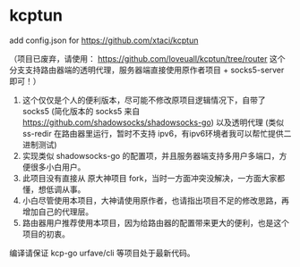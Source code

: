 # kcptun
add config.json for https://github.com/xtaci/kcptun

（项目已废弃，请使用： https://github.com/loveuall/kcptun/tree/router 这个分支支持路由器端的透明代理，服务器端直接使用原作者项目 + socks5-server 即可！）

1. 这个仅仅是个人的便利版本，尽可能不修改原项目逻辑情况下，自带了 socks5 (简化版本的 socks5 来自 https://github.com/shadowsocks/shadowsocks-go) 以及透明代理 (类似 ss-redir 在路由器里运行，暂时不支持 ipv6，有ipv6环境者我可以帮忙提供二进制测试)
2. 实现类似 shadowsocks-go 的配置项，并且服务器端支持多用户多端口，方便很多小白用户。
3. 此项目没有直接从 原大神项目 fork，当时一方面冲突没解决，一方面大家都懂，想低调从事。
4. 小白尽管使用本项目，大神请使用原作者，也请指出项目不足的修改思路，再增加自己的代理层。
5. 路由器用户推荐使用本项目，因为给路由器的配置带来更大的便利，也是这个项目的初衷。

编译请保证 kcp-go urfave/cli 等项目处于最新代码。


